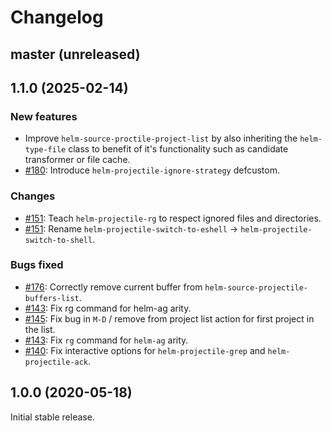 # Changelog

## master (unreleased)

## 1.1.0 (2025-02-14)

### New features

* Improve `helm-source-proctile-project-list` by also inheriting the
  `helm-type-file` class to benefit of it's functionality such as candidate
  transformer or file cache.
* [#180](https://github.com/bbatsov/helm-projectile/pull/180): Introduce `helm-projectile-ignore-strategy` defcustom.

### Changes

* [#151](https://github.com/bbatsov/helm-projectile/pull/157): Teach `helm-projectile-rg` to respect ignored files and directories.
* [#151](https://github.com/bbatsov/helm-projectile/issues/151): Rename `helm-projectile-switch-to-eshell` -> `helm-projectile-switch-to-shell`.

### Bugs fixed

* [#176](https://github.com/bbatsov/helm-projectile/pull/178): Correctly remove current buffer from `helm-source-projectile-buffers-list`.
* [#143](https://github.com/bbatsov/helm-projectile/issues/143): Fix rg command for helm-ag arity.
* [#145](https://github.com/bbatsov/helm-projectile/issues/145): Fix bug in `M-D` / remove from project list action for first project in the list.
* [#143](https://github.com/bbatsov/helm-projectile/issues/143): Fix `rg` command for `helm-ag` arity.
* [#140](https://github.com/bbatsov/helm-projectile/pull/140): Fix interactive options for `helm-projectile-grep` and `helm-projectile-ack`.

## 1.0.0 (2020-05-18)

Initial stable release.
